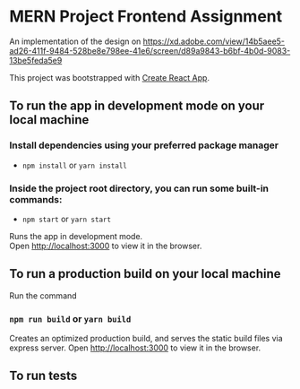 # MERN Project Frontend Assignment

An implementation of the design on https://xd.adobe.com/view/14b5aee5-ad26-411f-9484-528be8e798ee-41e6/screen/d89a9843-b6bf-4b0d-9083-13be5feda5e9

This project was bootstrapped with
[Create React App](https://github.com/facebook/create-react-app).

## To run the app in development mode on your local machine

### Install dependencies using your preferred package manager

- `npm install` or `yarn install`

### Inside the project root directory, you can run some built-in commands:

- `npm start` or `yarn start`

Runs the app in development mode.<br> Open
[http://localhost:3000](http://localhost:3000) to view it in the browser.

## To run a production build on your local machine

Run the command

### `npm run build` or `yarn build`

Creates an optimized production build, and serves the static build files via
express server. Open [http://localhost:3000](http://localhost:3000) to view it
in the browser.

## To run tests
